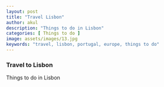 ```yaml
---
layout: post
title: "Travel Lisbon"
author: akul
description: "Things to do in Lisbon"
categories: [ Things to do ]
image: assets/images/13.jpg
keywords: "travel, lisbon, portugal, europe, things to do"
---
```


### Travel to Lisbon

Things to do in Lisbon